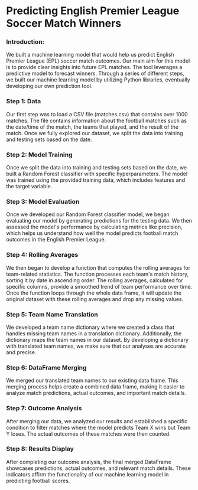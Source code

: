 # Predicting English Premier League Soccer Match Winners

### Introduction: 
We built a machine learning model that would help us predict English Premier League (EPL) soccer match outcomes. Our main aim for this model is to provide clear insights into future EPL matches. The tool leverages a predictive model to forecast winners. Through a series of different steps, we built our machine learning model by utilizing Python libraries, eventually developing our own prediction tool.

### Step 1: Data 
Our first step was to load a CSV file (matches.csv) that contains over 1000 matches. The file contains information about the football matches such as the date/time of the match, the teams that played, and the result of the match. Once we fully explored our dataset, we split the data into training and testing sets based on the date.

### Step 2: Model Training
Once we split the data into training and testing sets based on the date, we built a Random Forest classifier with specific hyperparameters. The model was trained using the provided training data, which includes features and the target variable.  

### Step 3: Model Evaluation 
Once we developed our Random Forest classifier model, we began evaluating our model by generating predictions for the testing data. We then assessed the model's performance by calculating metrics like precision, which helps us understand how well the model predicts football match outcomes in the English Premier League.

### Step 4: Rolling Averages
We then began to develop a function that computes the rolling averages for team-related statistics. The function processes each team's match history, sorting it by date in ascending order. The rolling averages, calculated for specific columns, provide a smoothed trend of team performance over time. Once the function loops through the whole data frame, it will update the original dataset with these rolling averages and drop any missing values.

### Step 5: Team Name Translation
We developed a team name dictionary where we created a class that handles missing team names in a translation dictionary. Additionally, the dictionary maps the team names in our dataset. By developing a dictionary with translated team names, we make sure that our analyses are accurate and precise. 

### Step 6: DataFrame Merging 
We merged our translated team names to our existing data frame. This merging process helps create a combined data frame, making it easier to analyze match predictions, actual outcomes, and important match details.

### Step 7: Outcome Analysis
After merging our data, we analyzed our results and established a specific condition to filter matches where the model predicts Team X wins but Team Y loses. The actual outcomes of these matches were then counted.

### Step 8: Results Display
After completing our outcome analysis, the final merged DataFrame showcases predictions, actual outcomes, and relevant match details. These indicators affirm the functionality of our machine learning model in predicting football scores.
